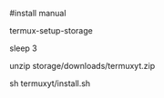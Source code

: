 

#install manual


termux-setup-storage

sleep 3

unzip storage/downloads/termuxyt.zip

sh termuxyt/install.sh
